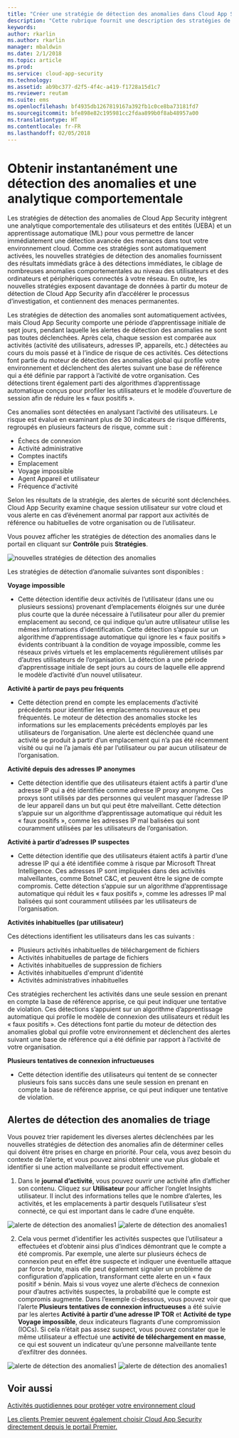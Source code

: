 ```yaml
---
title: "Créer une stratégie de détection des anomalies dans Cloud App Security | Microsoft Docs"
description: "Cette rubrique fournit une description des stratégies de détection des anomalies ainsi que des informations de référence sur les composantes d’une stratégie de détection des anomalies."
keywords: 
author: rkarlin
ms.author: rkarlin
manager: mbaldwin
ms.date: 2/1/2018
ms.topic: article
ms.prod: 
ms.service: cloud-app-security
ms.technology: 
ms.assetid: ab9bc377-d2f5-4f4c-a419-f1728a15d1c7
ms.reviewer: reutam
ms.suite: ems
ms.openlocfilehash: bf4935db1267819167a392fb1c0ce8ba73181fd7
ms.sourcegitcommit: bfe898e82c195981cc2fdaa899b0f8ab48957a00
ms.translationtype: HT
ms.contentlocale: fr-FR
ms.lasthandoff: 02/05/2018
---
```

# <a name="get-instantaneous-behavioral-analytics-and-anomaly-detection"></a>Obtenir instantanément une détection des anomalies et une analytique comportementale

Les stratégies de détection des anomalies de Cloud App Security intègrent une analytique comportementale des utilisateurs et des entités (UEBA) et un apprentissage automatique (ML) pour vous permettre de lancer immédiatement une détection avancée des menaces dans tout votre environnement cloud. Comme ces stratégies sont automatiquement activées, les nouvelles stratégies de détection des anomalies fournissent des résultats immédiats grâce à des détections immédiates, le ciblage de nombreuses anomalies comportementales au niveau des utilisateurs et des ordinateurs et périphériques connectés à votre réseau.  En outre, les nouvelles stratégies exposent davantage de données à partir du moteur de détection de Cloud App Security afin d’accélérer le processus d’investigation, et contiennent des menaces permanentes. 

Les stratégies de détection des anomalies sont automatiquement activées, mais Cloud App Security comporte une période d’apprentissage initiale de sept jours, pendant laquelle les alertes de détection des anomalies ne sont pas toutes déclenchées. Après cela, chaque session est comparée aux activités (activité des utilisateurs, adresses IP, appareils, etc.) détectées au cours du mois passé et à l’indice de risque de ces activités.  Ces détections font partie du moteur de détection des anomalies global qui profile votre environnement et déclenchent des alertes suivant une base de référence qui a été définie par rapport à l’activité de votre organisation. Ces détections tirent également parti des algorithmes d’apprentissage automatique conçus pour profiler les utilisateurs et le modèle d’ouverture de session afin de réduire les « faux positifs ».

Ces anomalies sont détectées en analysant l’activité des utilisateurs. Le risque est évalué en examinant plus de 30 indicateurs de risque différents, regroupés en plusieurs facteurs de risque, comme suit : 
          
 -   Échecs de connexion
 -   Activité administrative
 -   Comptes inactifs
 -   Emplacement  
 -   Voyage impossible
 -   Agent Appareil et utilisateur
 -   Fréquence d'activité

Selon les résultats de la stratégie, des alertes de sécurité sont déclenchées. Cloud App Security examine chaque session utilisateur sur votre cloud et vous alerte en cas d’événement anormal par rapport aux activités de référence ou habituelles de votre organisation ou de l’utilisateur. 


Vous pouvez afficher les stratégies de détection des anomalies dans le portail en cliquant sur **Contrôle** puis **Stratégies**.

 ![nouvelles stratégies de détection des anomalies](./media/new-anomaly-detection-policies.png)

Les stratégies de détection d’anomalie suivantes sont disponibles :

**Voyage impossible**
-  Cette détection identifie deux activités de l’utilisateur (dans une ou plusieurs sessions) provenant d’emplacements éloignés sur une durée plus courte que la durée nécessaire à l’utilisateur pour aller du premier emplacement au second, ce qui indique qu’un autre utilisateur utilise les mêmes informations d’identification. Cette détection s’appuie sur un algorithme d’apprentissage automatique qui ignore les « faux positifs » évidents contribuant à la condition de voyage impossible, comme les réseaux privés virtuels et les emplacements régulièrement utilisés par d’autres utilisateurs de l’organisation. La détection a une période d’apprentissage initiale de sept jours au cours de laquelle elle apprend le modèle d’activité d’un nouvel utilisateur.


**Activité à partir de pays peu fréquents**
- Cette détection prend en compte les emplacements d’activité précédents pour identifier les emplacements nouveaux et peu fréquentés. Le moteur de détection des anomalies stocke les informations sur les emplacements précédents employés par les utilisateurs de l’organisation. Une alerte est déclenchée quand une activité se produit à partir d’un emplacement qui n’a pas été récemment visité ou qui ne l’a jamais été par l’utilisateur ou par aucun utilisateur de l’organisation. 


**Activité depuis des adresses IP anonymes**
- Cette détection identifie que des utilisateurs étaient actifs à partir d’une adresse IP qui a été identifiée comme adresse IP proxy anonyme. Ces proxys sont utilisés par des personnes qui veulent masquer l’adresse IP de leur appareil dans un but qui peut être malveillant. Cette détection s’appuie sur un algorithme d’apprentissage automatique qui réduit les « faux positifs », comme les adresses IP mal balisées qui sont couramment utilisées par les utilisateurs de l’organisation.

**Activité à partir d’adresses IP suspectes**
- Cette détection identifie que des utilisateurs étaient actifs à partir d’une adresse IP qui a été identifiée comme à risque par Microsoft Threat Intelligence. Ces adresses IP sont impliquées dans des activités malveillantes, comme Botnet C&C, et peuvent être le signe de compte compromis. Cette détection s’appuie sur un algorithme d’apprentissage automatique qui réduit les « faux positifs », comme les adresses IP mal balisées qui sont couramment utilisées par les utilisateurs de l’organisation.


**Activités inhabituelles (par utilisateur)**

Ces détections identifient les utilisateurs dans les cas suivants :

 - Plusieurs activités inhabituelles de téléchargement de fichiers
 - Activités inhabituelles de partage de fichiers
 - Activités inhabituelles de suppression de fichiers
 - Activités inhabituelles d'emprunt d'identité
 - Activités administratives inhabituelles
 
Ces stratégies recherchent les activités dans une seule session en prenant en compte la base de référence apprise, ce qui peut indiquer une tentative de violation. Ces détections s’appuient sur un algorithme d’apprentissage automatique qui profile le modèle de connexion des utilisateurs et réduit les « faux positifs ». Ces détections font partie du moteur de détection des anomalies global qui profile votre environnement et déclenchent des alertes suivant une base de référence qui a été définie par rapport à l’activité de votre organisation.

**Plusieurs tentatives de connexion infructueuses**
- Cette détection identifie des utilisateurs qui tentent de se connecter plusieurs fois sans succès dans une seule session en prenant en compte la base de référence apprise, ce qui peut indiquer une tentative de violation. 


## <a name="triaging-anomaly-detection-alerts"></a>Alertes de détection des anomalies de triage

Vous pouvez trier rapidement les diverses alertes déclenchées par les nouvelles stratégies de détection des anomalies afin de déterminer celles qui doivent être prises en charge en priorité. Pour cela, vous avez besoin du contexte de l’alerte, et vous pouvez ainsi obtenir une vue plus globale et identifier si une action malveillante se produit effectivement.  

1. Dans le **journal d’activité**, vous pouvez ouvrir une activité afin d’afficher son contenu. Cliquez sur **Utilisateur** pour afficher l’onglet Insights utilisateur. Il inclut des informations telles que le nombre d’alertes, les activités, et les emplacements à partir desquels l’utilisateur s’est connecté, ce qui est important dans le cadre d’une enquête. 

 ![alerte de détection des anomalies1](./media/anomaly-alert-user1.png)
 ![alerte de détection des anomalies1](./media/anomaly-alert-user2.png)

 
2. Cela vous permet d’identifier les activités suspectes que l’utilisateur a effectuées et d’obtenir ainsi plus d’indices démontrant que le compte a été compromis. Par exemple, une alerte sur plusieurs échecs de connexion peut en effet être suspecte et indiquer une éventuelle attaque par force brute, mais elle peut également signaler un problème de configuration d’application, transformant cette alerte en un « faux positif » bénin. Mais si vous voyez une alerte d’échecs de connexion pour d’autres activités suspectes, la probabilité que le compte est compromis augmente. Dans l’exemple ci-dessous, vous pouvez voir que l’alerte **Plusieurs tentatives de connexion infructueuses** a été suivie par les alertes **Activité à partir d’une adresse IP TOR** et **Activité de type Voyage impossible**, deux indicateurs flagrants d’une compromission (IOCs). Si cela n’était pas assez suspect, vous pouvez constater que le même utilisateur a effectué une **activité de téléchargement en masse**, ce qui est souvent un indicateur qu’une personne malveillante tente d’exfiltrer des données. 

  ![alerte de détection des anomalies1](./media/anomaly-alert-user3.png)
  ![alerte de détection des anomalies1](./media/anomaly-alert-user4.png)

 


  

  
## <a name="see-also"></a>Voir aussi  
[Activités quotidiennes pour protéger votre environnement cloud](daily-activities-to-protect-your-cloud-environment.md)   

[Les clients Premier peuvent également choisir Cloud App Security directement depuis le portail Premier.](https://premier.microsoft.com/)  
  
  
